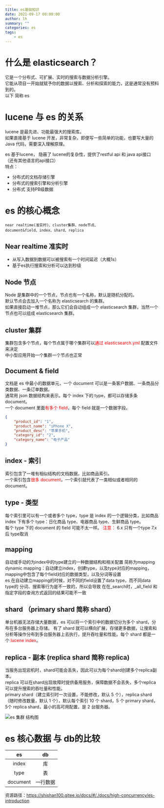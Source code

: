```yaml
---
title: es基础知识
date: 2021-09-17 00:00:00
author: lh
summary: ""
categories: es
tags:  
    - es
---
```


# 什么是 elasticsearch？
它是一个分布式、可扩展、实时的搜索与数据分析引擎。  
它能从项目一开始就赋予你的数据以搜索、分析和探索的能力，这是通常没有预料到的。  
以下 简称 es

# lucene 与 es 的关系
lucene 是最先进、功能最强大的搜索库。  
如果直接基于 lucene 开发，非常复杂，即便写一些简单的功能，也要写大量的 Java 代码，需要深入理解原理。  

es 基于lucene， 隐蔽了 lucene的复杂性，提供了restful api 和 java api接口（还有其他语言的api接口）  
特点：  
* 分布式的文档存储引擎
* 分布式的搜索引擎和分析引擎
* 分布式 支持PB级数据

# es 的核心概念 
    near realtime(准实时)、cluster集群、node节点、  
    document&field、index、shard、replica

## Near realtime 准实时
* 从写入数据到数据可以被搜索有一个时间延迟（大概1s）
* 基于es执行搜索和分析可以达到秒级 
  
## Node 节点 
Node 是集群中的一个节点，节点也有一个名称，默认是随机分配的。  
默认节点会去加入一个名称为 elasticsearch 的集群。  
如果直接启动一堆节点，那么它们会自动组成一个 elasticsearch 集群，当然一个节点也可以组成 elasticsearch 集群。

## cluster 集群
集群包含多个节点，每个节点属于哪个集群可以<font color=red>通过 elasticsearch.yml </font>配置文件来决定  
中小型应用开始一个集群一个节点也正常

## Document & field
文档是 es 中最小的数据单元，一个 document 可以是一条客户数据、一条商品分类数据、一条订单数据。  
通常用 json 数据结构来表示。每个 index 下的 type，都可以存储多条 document。  
一个 document 里面<font color=red>有多个 field</font>，每个 field 就是一个数据字段。
```json
{
    "product_id": "1",
    "product_name": "iPhone X",
    "product_desc": "苹果手机",
    "category_id": "2",
    "category_name": "电子产品"
}
```  
## index - 索引
索引包含了一堆有相似结构的文档数据，比如商品索引。   
一个索引包含<font color=red>很多 document</font>，一个索引就代表了一类相似或者相同的 document。

## type - 类型 
每个索引里可以有一个或者多个 type，type 是 index 的一个逻辑分类，比如商品 index 下有多个 type：日化商品 type、电器商品 type、生鲜商品 type。    
每个 type 下的 document 的 field 可能不太一样。 
<font color=red>注意：</font> 6.x 只有一个type 7.x后 type取消

## mapping 
自动或手动的为index中的type建立的一种数据结构和相关配置 简称为mapping  
dynamic mapping：自动建立index，创建type，以及type对应的mapping，mapping中包含了每个field对应的数据类型，以及分词等设置  
es 在自动建立mapping的时候，对不同的field设置了data type，而不同data type的 分词、搜索等行为是不一致的，所以会导致 在在_search时，_all_field 和 指定字段的查询方式返回的结果可能不一致

## shard （primary shard 简称 shard）
单台机器无法存储大量数据，es 可以将一个索引中的数据切分为多个 shard，分布在多台服务器上存储。 
有了 shard 就可以横向扩展，存储更多数据，让搜索和分析等操作分布到多台服务器上去执行，提升吞吐量和性能。每个 shard 都是一个 <font color=red>lucene index</font>。

## replica - 副本 (replica shard 简称 replica)
当服务出现宕机时，shard可能会丢失，因此可以为每个shard创建多个replica副本。  
replica 可以在shard出现故障时提供备用服务，保障数据不会丢失，多个replica可以提升搜索的吞吐量和性能。    
primary shard（建立索引时一次设置，不能修改，默认 5 个），replica shard（随时修改数量，默认 1 个），默认每个索引 10 个 shard，5 个 primary shard，5个 replica shard，最小的高可用配置，是 2 台服务器。

![es 集群 结构图](https://kubpang.gitee.io/sourceFile/elasticsearch-2.png) 

# es 核心数据 与 db的比较 
|es|db|
|:---:|:---:|
|index|库|
|type|表|
|document|一行数据|     




资源路径：https://shishan100.gitee.io/docs/#/./docs/high-concurrency/es-introduction

